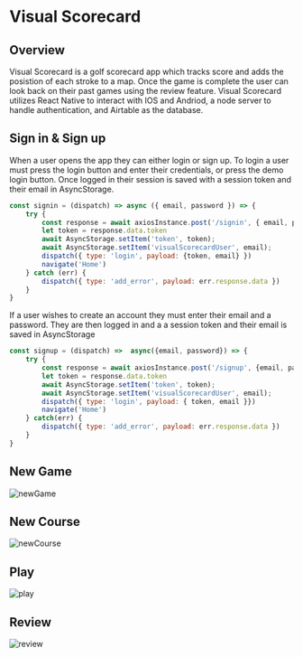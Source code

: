 # Visual Scorecard

## Overview

Visual Scorecard is a golf scorecard app which tracks score and adds the posistion of each stroke to a map. Once the game is complete the user can look back on their past games using the review feature. Visual Scorecard utilizes React Native to interact with IOS and Andriod, a node server to handle authentication, and Airtable as the database. 

## Sign in & Sign up

When a user opens the app they can either login or sign up. To login a user must press the login button and enter their credentials, or press the demo login button. Once logged in their session is saved with a session token and their email in AsyncStorage. 

```javascript
const signin = (dispatch) => async ({ email, password }) => {
    try {
        const response = await axiosInstance.post('/signin', { email, password })
        let token = response.data.token
        await AsyncStorage.setItem('token', token);
        await AsyncStorage.setItem('visualScorecardUser', email);
        dispatch({ type: 'login', payload: {token, email} })
        navigate('Home')
    } catch (err) {
        dispatch({ type: 'add_error', payload: err.response.data })
    }
}
```

If a user wishes to create an account they must enter their email and a password. They are then logged in and a a session token and their email is saved in AsyncStorage

```javascript
const signup = (dispatch) =>  async({email, password}) => {
    try {
        const response = await axiosInstance.post('/signup', {email, password})
        let token = response.data.token
        await AsyncStorage.setItem('token', token);
        await AsyncStorage.setItem('visualScorecardUser', email);
        dispatch({ type: 'login', payload: { token, email }})
        navigate('Home')
    } catch(err) {
        dispatch({ type: 'add_error', payload: err.response.data })
    }
}
```


## New Game

![newGame](assets/New_Game.png)

## New Course

![newCourse](assets/New_Course.png)

## Play

![play](assets/Game.png)

## Review

![review](assets/Review.gif)
